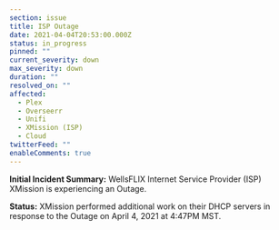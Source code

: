 ```yaml
---
section: issue
title: ISP Outage
date: 2021-04-04T20:53:00.000Z
status: in_progress
pinned: ""
current_severity: down
max_severity: down
duration: ""
resolved_on: ""
affected:
  - Plex
  - Overseerr
  - Unifi
  - XMission (ISP)
  - Cloud
twitterFeed: ""
enableComments: true
---
```

**Initial Incident Summary:** WellsFLIX Internet Service Provider (ISP) XMission is experiencing an Outage.

**Status:** XMission performed additional work on their DHCP servers in response to the Outage on April 4, 2021 at 4:47PM MST.